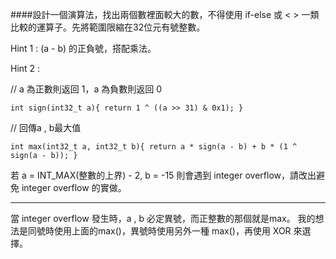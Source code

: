 ####設計一個演算法，找出兩個數裡面較大的數，不得使用 if-else 或 < > 一類比較的運算子。先將範圍限縮在32位元有號整數。

Hint 1 : (a - b) 的正負號，搭配乘法。

Hint 2 :

// a 為正數則返回 1，a 為負數則返回 0

`int sign(int32_t a){ return 1 ^ ((a >> 31) & 0x1); }`

// 回傳a , b最大值

`int max(int32_t a, int32_t b){ return a * sign(a - b) + b * (1 ^ sign(a - b)); }`

若 a = INT_MAX(整數的上界) - 2, b = -15 則會遇到 integer overflow，請改出避免 integer overflow 的實做。

-----

當 integer overflow 發生時，a , b 必定異號，而正整數的那個就是max。
我的想法是同號時使用上面的max()，異號時使用另外一種 max()，再使用 XOR 來選擇。

